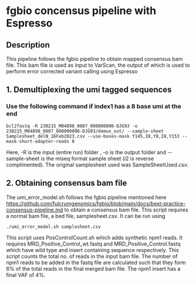 # fgbio concensus pipeline with Espresso

## Description
This pipeline follows the fgbio pipeline to obtain mapped consensus bam file. This bam file is used as input to VarScan, the output of which is used to perform error corrected variant calling using Espresso

## 1. Demultiplexing the umi tagged sequences
### Use the following command if index1 has a 8 base umi at the end
```
bcl2fastq -R 230215_M04898_0087_000000000-DJG93 -o 230215_M04898_0087_000000000-DJG93/demux_out/ --sample-sheet Samplesheet_delN_16Feb2023.csv --use-bases-mask Y145,I8,Y8,I8,Y153 --mask-short-adapter-reads 0
```
Here, -R is the input (entire run) folder , -o is the output folder and --sample-sheet is the miseq format sample sheet (i2 is reverse complimented). The original samplesheet used was SampleSheetUsed.csv.  

## 2. Obtaining consensus bam file
The umi_error_model.sh follows the fgbio pipeline mentioned here https://github.com/fulcrumgenomics/fgbio/blob/main/docs/best-practice-consensus-pipeline.md to obtain a consensus bam file. This script requires a normal bam file, a bed file, samplesheet.csv.
It can be run using 
```
./umi_error_model.sh samplesheet.csv
```
This script uses PosControlCount.sh which adds synthetic npm1 reads. 
It requires MRD_Positive_Control_wt.fastq and MRD_Positive_Control.fastq which have wild type and insert containing sequence respectively. 
This script counts the total no. of reads in the input bam file. The number of npm1 reads to be added in the fastq file are calculated such that they form 6% of the total reads in the final merged bam file. The npm1 insert has a final VAF of 4%.
